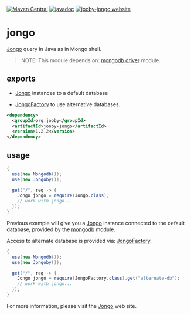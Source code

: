 [![Maven Central](https://maven-badges.herokuapp.com/maven-central/org.jooby/jooby-jongo/badge.svg)](https://maven-badges.herokuapp.com/maven-central/org.jooby/jooby-jongo)
[![javadoc](https://javadoc.io/badge/org.jooby/jooby-jongo.svg)](https://javadoc.io/doc/org.jooby/jooby-jongo/1.2.2)
[![jooby-jongo website](https://img.shields.io/badge/jooby-jongo-brightgreen.svg)](http://jooby.org/doc/jongo)
# jongo

[Jongo](http://jongo.org) query in Java as in Mongo shell.

> NOTE: This module depends on: [mongodb driver](https://github.com/jooby-project/jooby/tree/master/jooby-mongodb) module.

## exports

* [Jongo](http://jongo.org) instances to a default database

* [JongoFactory](/apidocs/org/jooby/mongodb/JongoFactory.html) to use alternative databases.

```xml
<dependency>
  <groupId>org.jooby</groupId>
  <artifactId>jooby-jongo</artifactId>
  <version>1.2.2</version>
</dependency>
```

## usage

```java
{
  use(new Mongodb());
  use(new Jongoby());

  get("/", req -> {
    Jongo jongo = require(Jongo.class);
    // work with jongo...
  });
}
```

Previous example will give you a [Jongo](http://jongo.org) instance connected to the default database, provided by the [mongodb](https://github.com/jooby-project/jooby/tree/master/jooby-mongodb)  module.

Access to alternate database is provided via: [JongoFactory](/apidocs/org/jooby/mongodb/JongoFactory.html).

```java
{
  use(new Mongodb());
  use(new Jongoby());

  get("/", req -> {
    Jongo jongo = require(JongoFactory.class).get("alternate-db");
    // work with jongo...
  });
}
```

For more information, please visit the [Jongo](http://jongo.org) web site.
